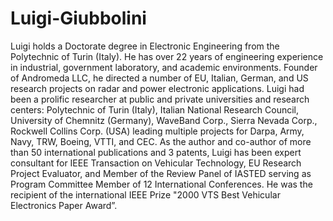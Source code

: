 # Luigi-Giubbolini
Luigi holds a Doctorate degree in Electronic Engineering from the Polytechnic of Turin (Italy). He has over 22 years of engineering experience in industrial, government laboratory, and academic environments.  Founder of Andromeda LLC, he directed a number of EU, Italian, German, and US research projects on radar and power electronic applications.  Luigi had been a prolific researcher at public and private universities and research centers: Polytechnic of Turin (Italy), Italian National Research Council, University of Chemnitz (Germany), WaveBand Corp., Sierra Nevada Corp., Rockwell Collins Corp. (USA) leading multiple projects for Darpa, Army, Navy, TRW, Boeing, VTTI, and CEC.  As the author and co-author of more than 50 international publications and 3 patents,  Luigi has been expert consultant for IEEE Transaction on Vehicular Technology, EU Research Project Evaluator, and Member of the Review Panel of IASTED serving as Program Committee Member of 12 International Conferences.  He was the recipient of the international IEEE Prize "2000 VTS Best Vehicular Electronics Paper Award”.
